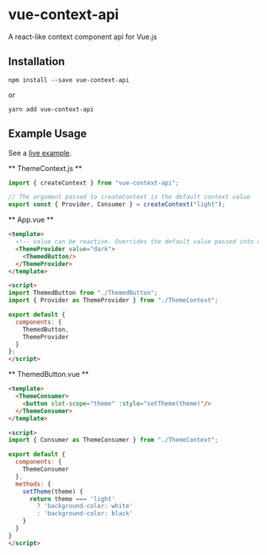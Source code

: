 # vue-context-api

A react-like context component api for Vue.js

## Installation

```
npm install --save vue-context-api
```

or

```
yarn add vue-context-api
```

## Example Usage

See a [live example](https://codesandbox.io/s/nrjz7ky4mp).

** ThemeContext.js **

```javascript
import { createContext } from "vue-context-api";

// The argument passed to createContext is the default context value
export const { Provider, Consumer } = createContext("light");
```

** App.vue **

```html
<template>
  <!-- value can be reactive. Overrides the default value passed into createContext -->
  <ThemeProvider value="dark">
    <ThemedButton/>
  </ThemeProvider>
</template>

<script>
import ThemedButton from "./ThemedButton";
import { Provider as ThemeProvider } from "./ThemeContext";

export default {
  components: {
    ThemedButton,
    ThemeProvider
  }
};
</script>
```

** ThemedButton.vue **

```html
<template>
  <ThemeConsumer>
    <button slot-scope="theme" :style="setTheme(theme)"/>
  </ThemeConsumer>
</template>

<script>
import { Consumer as ThemeConsumer } from "./ThemeContext";

export default {
  components: {
    ThemeConsumer
  },
  methods: {
    setTheme(theme) {
      return theme === 'light'
        ? 'background-color: white'
        : 'background-color: black'
    }
  }
}
</script>
```
